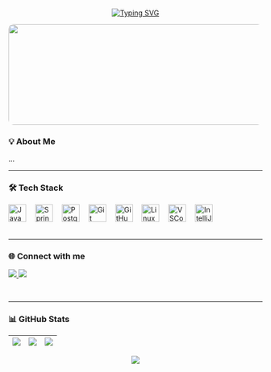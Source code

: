 <br>

<p align="center">
  <a href="https://git.io/typing-svg">
    <img src="https://readme-typing-svg.herokuapp.com?font=Fira+Code&weight=500&size=30&pause=1000&color=F7F7F7&center=true&vCenter=true&width=700&lines=✮⋆˙Hello%2C+Welcome+to+my+Profile" alt="Typing SVG" />
  </a>
</p>

<p align="center">
  <a href="https://git.io/typing-svg">
    <img 
      src="https://i.pinimg.com/1200x/bf/0d/13/bf0d1362ee902212a27d53572093590c.jpg" 
      alt="Banner"
      width="1100"
      height="200"
      style="object-fit: cover; border-radius: 10px;"
    />
  </a>
</p>


<!-- ✨ Seções alinhadas à esquerda -->
<h3>💡 About Me</h3>

<p>
  ...
</p>

---

<h3>🛠️ Tech Stack</h3>

<div align="left">
  <img src="https://cdn.jsdelivr.net/gh/devicons/devicon/icons/java/java-original.svg" height="35" alt="Java logo" />
  <img width="10" />
  <img src="https://cdn.jsdelivr.net/gh/devicons/devicon/icons/spring/spring-original.svg" height="35" alt="Spring logo" />
  <img width="10" />
  <img src="https://cdn.jsdelivr.net/gh/devicons/devicon/icons/postgresql/postgresql-original.svg" height="35" alt="PostgreSQL logo" />
  <img width="10" />
  <img src="https://cdn.jsdelivr.net/gh/devicons/devicon/icons/git/git-original.svg" height="35" alt="Git logo" />
  <img width="10" />
  <img src="https://cdn.jsdelivr.net/gh/devicons/devicon/icons/github/github-original.svg" height="35" alt="GitHub logo" />
  <img width="10" />
  <img src="https://cdn.jsdelivr.net/gh/devicons/devicon/icons/linux/linux-original.svg" height="35" alt="Linux logo" />
  <img width="10" />
  <img src="https://cdn.jsdelivr.net/gh/devicons/devicon/icons/vscode/vscode-original.svg" height="35" alt="VSCode logo" />
  <img width="10" />
  <img src="https://cdn.jsdelivr.net/gh/devicons/devicon/icons/intellij/intellij-original.svg" height="35" alt="IntelliJ IDEA logo" />
</div>




<br>

---


<h3>🌐 Connect with me</h3>

<p>
  <a href="https://www.linkedin.com/in/SeuUsuario/" target="_blank">
    <img src="https://img.shields.io/badge/LinkedIn-0077B5?style=for-the-badge&logo=linkedin&logoColor=white" />
  </a>
  <a href="mailto:silva.lucas.me@gmail.com">
    <img src="https://img.shields.io/badge/Email-D14836?style=for-the-badge&logo=gmail&logoColor=white" />
  </a>
</p>

<br>

---


<h3>📊 GitHub Stats</h3>

<div align="center">

| <img src="http://github-profile-summary-cards.vercel.app/api/cards/stats?username=lucasdevzx&theme=github_dark" /> | <img src="http://github-profile-summary-cards.vercel.app/api/cards/repos-per-language?username=lucasdevzx&theme=github_dark" /> | <img src="http://github-profile-summary-cards.vercel.app/api/cards/productive-time?username=lucasdevzx&theme=github_dark&utcOffset=8" /> |
| - | - | - |

<img src="http://github-profile-summary-cards.vercel.app/api/cards/profile-details?username=lucasdevzx&theme=github_dark" />

</div>











